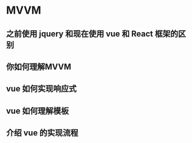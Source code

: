 # MVVM

## 之前使用 jquery 和现在使用 vue 和 React 框架的区别

## 你如何理解MVVM

## vue 如何实现响应式

## vue 如何理解模板

## 介绍 vue 的实现流程